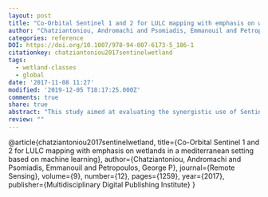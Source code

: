 ```yaml
---
layout: post
title: "Co-Orbital Sentinel 1 and 2 for LULC mapping with emphasis on wetlands in a mediterranean setting based on machine learning"
author: "Chatziantoniou, Andromachi and Psomiadis, Emmanouil and Petropoulos, George P"
categories: reference
DOI: https://doi.org/10.1007/978-94-007-6173-5_186-1
citationkey: chatziantoniou2017sentinelwetland
tags:
  - wetland-classes
  - global
date: '2017-11-08 11:27'
modified: '2019-12-05 T18:17:25.000Z'
comments: true
share: true
abstract: "This study aimed at evaluating the synergistic use of Sentinel-1 and Sentinel-2 data combined with the Support Vector Machines (SVMs) machine learning classifier for mapping land use and land cover (LULC) with emphasis on wetlands. In this context, the added value of spectral information derived from the Principal Component Analysis (PCA), Minimum Noise Fraction (MNF) and Grey Level Co-occurrence Matrix (GLCM) to the classification accuracy was also evaluated. As a case study, the National Park of Koronia and Volvi Lakes (NPKV) located in Greece was selected. LULC accuracy assessment was based on the computation of the classification error statistics and kappa coefficient. Findings of our study exemplified the appropriateness of the spatial and spectral resolution of Sentinel data in obtaining a rapid and cost-effective LULC cartography, and for wetlands in particular. The most accurate classification results were obtained when the additional spectral information was included to assist the classification implementation, increasing overall accuracy from 90.83% to 93.85% and kappa from 0.894 to 0.928. A post-classification correction (PCC) using knowledge-based logic rules further improved the overall accuracy to 94.82% and kappa to 0.936. This study provides further supporting evidence on the suitability of the Sentinels 1 and 2 data for improving our ability to map a complex area containing wetland and non-wetland LULC classes"
review: ""
---
```

@article{chatziantoniou2017sentinelwetland,
  title={Co-Orbital Sentinel 1 and 2 for LULC mapping with emphasis on wetlands in a mediterranean setting based on machine learning},
  author={Chatziantoniou, Andromachi and Psomiadis, Emmanouil and Petropoulos, George P},
  journal={Remote Sensing},
  volume={9},
  number={12},
  pages={1259},
  year={2017},
  publisher={Multidisciplinary Digital Publishing Institute}
}
